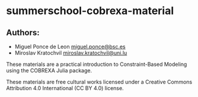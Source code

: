 # summerschool-cobrexa-material

## Authors:
* Miguel Ponce de Leon <miguel.ponce@bsc.es>
* Miroslav Kratochvil <miroslav.kratochvil@uni.lu>

These materials are a practical introduction to Constraint-Based Modeling using the COBREXA Julia package.

These materials are free cultural works licensed under a Creative Commons Attribution 4.0 International (CC BY 4.0) license.
